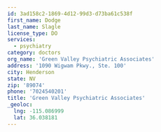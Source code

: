 ```yaml
---
id: 3ad158c2-1869-4d12-99d3-d73ba61c538f
first_name: Dodge
last_name: Slagle
license_type: DO
services:
  - psychiatry
category: doctors
org_name: 'Green Valley Psychiatric Associates'
address: '1090 Wigwam Pkwy., Ste. 100'
city: Henderson
state: NV
zip: '89074'
phone: '7024540201'
title: 'Green Valley Psychiatric Associates'
_geoloc:
  lng: -115.086999
  lat: 36.038181
---
```

